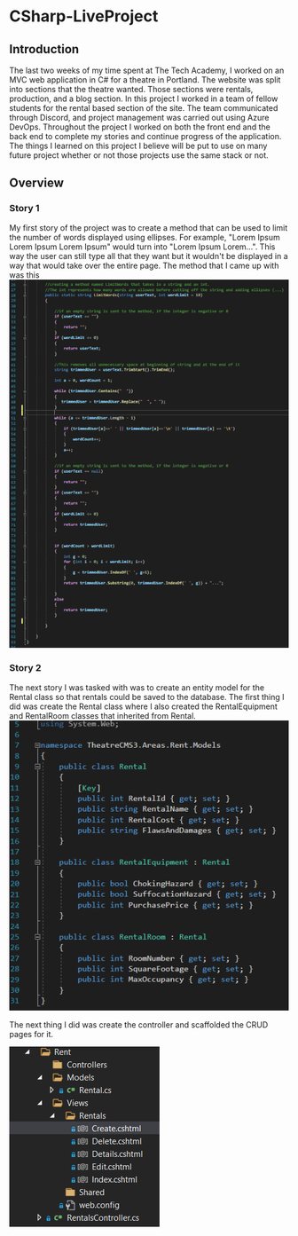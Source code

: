 # CSharp-LiveProject
## Introduction
The last two weeks of my time spent at The Tech Academy, I worked on an MVC web application in C# for a theatre in Portland. The website was split into sections that the theatre wanted. Those sections were rentals, production, and a blog section. In this project I worked in a team of fellow students for the rental based section of the site. The team communicated through Discord, and project management was carried out using Azure DevOps. Throughout the project I worked on both the front end and the back end to complete my stories and continue progress of the application. The things I learned on this project I believe will be put to use on many future project whether or not those projects use the same stack or not.
## Overview
### Story 1
My first story of the project was to create a method that can be used to limit the number of words displayed using ellipses. For example, "Lorem Ipsum Lorem Ipsum Lorem Ipsum" would turn into "Lorem Ipsum Lorem...". This way the user can still type all that they want but it wouldn't be displayed in a way that would take over the entire page. The method that I came up with was this
![Image of word limiter](https://github.com/glarson1/CSharp-LiveProject/blob/main/Images/First.PNG)

### Story 2
The next story I was tasked with was to create an entity model for the Rental class so that rentals could be saved to the database. The first thing I did was create the Rental class where I also created the RentalEquipment and RentalRoom classes that inherited from Rental.
![Image of rental class](https://github.com/glarson1/CSharp-LiveProject/blob/main/Images/Second.PNG)

The next thing I did was create the controller and scaffolded the CRUD pages for it.

![Image of rental class](https://github.com/glarson1/CSharp-LiveProject/blob/main/Images/Third.PNG)

